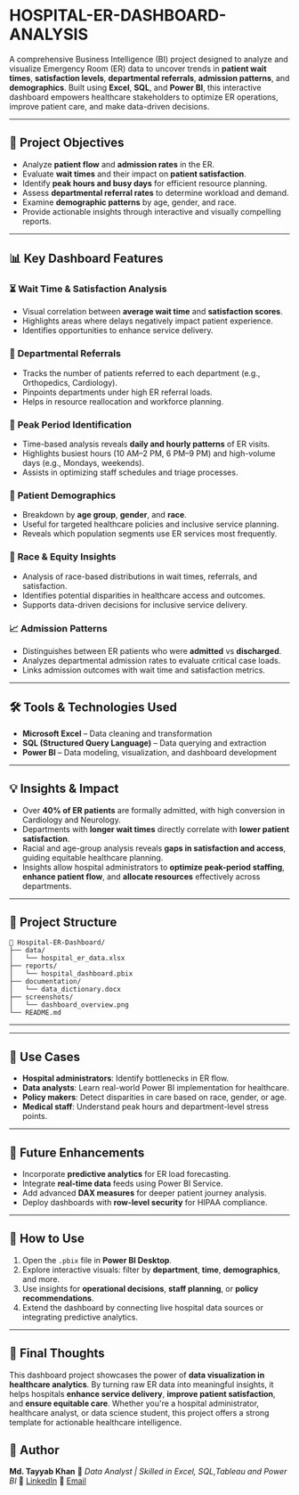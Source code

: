 # HOSPITAL-ER-DASHBOARD-ANALYSIS

A comprehensive Business Intelligence (BI) project designed to analyze and visualize Emergency Room (ER) data to uncover trends in **patient wait times**, **satisfaction levels**, **departmental referrals**, **admission patterns**, and **demographics**. Built using **Excel**, **SQL**, and **Power BI**, this interactive dashboard empowers healthcare stakeholders to optimize ER operations, improve patient care, and make data-driven decisions.

---

## 📌 Project Objectives

* Analyze **patient flow** and **admission rates** in the ER.
* Evaluate **wait times** and their impact on **patient satisfaction**.
* Identify **peak hours and busy days** for efficient resource planning.
* Assess **departmental referral rates** to determine workload and demand.
* Examine **demographic patterns** by age, gender, and race.
* Provide actionable insights through interactive and visually compelling reports.

---

## 📊 Key Dashboard Features

### ⏳ **Wait Time & Satisfaction Analysis**

* Visual correlation between **average wait time** and **satisfaction scores**.
* Highlights areas where delays negatively impact patient experience.
* Identifies opportunities to enhance service delivery.

### 🏥 **Departmental Referrals**

* Tracks the number of patients referred to each department (e.g., Orthopedics, Cardiology).
* Pinpoints departments under high ER referral loads.
* Helps in resource reallocation and workforce planning.

### 📅 **Peak Period Identification**

* Time-based analysis reveals **daily and hourly patterns** of ER visits.
* Highlights busiest hours (10 AM–2 PM, 6 PM–9 PM) and high-volume days (e.g., Mondays, weekends).
* Assists in optimizing staff schedules and triage processes.

### 👥 **Patient Demographics**

* Breakdown by **age group**, **gender**, and **race**.
* Useful for targeted healthcare policies and inclusive service planning.
* Reveals which population segments use ER services most frequently.

### 🧬 **Race & Equity Insights**

* Analysis of race-based distributions in wait times, referrals, and satisfaction.
* Identifies potential disparities in healthcare access and outcomes.
* Supports data-driven decisions for inclusive service delivery.

### 📈 **Admission Patterns**

* Distinguishes between ER patients who were **admitted** vs **discharged**.
* Analyzes departmental admission rates to evaluate critical case loads.
* Links admission outcomes with wait time and satisfaction metrics.

---

## 🛠️ Tools & Technologies Used

* **Microsoft Excel** – Data cleaning and transformation
* **SQL (Structured Query Language)** – Data querying and extraction
* **Power BI** – Data modeling, visualization, and dashboard development

---

## 💡 Insights & Impact

* Over **40% of ER patients** are formally admitted, with high conversion in Cardiology and Neurology.
* Departments with **longer wait times** directly correlate with **lower patient satisfaction**.
* Racial and age-group analysis reveals **gaps in satisfaction and access**, guiding equitable healthcare planning.
* Insights allow hospital administrators to **optimize peak-period staffing**, **enhance patient flow**, and **allocate resources** effectively across departments.

---

## 📂 Project Structure

```
📁 Hospital-ER-Dashboard/
├── data/
│   └── hospital_er_data.xlsx
├── reports/
│   └── hospital_dashboard.pbix
├── documentation/
│   └── data_dictionary.docx
├── screenshots/
│   └── dashboard_overview.png
└── README.md
```

---

---

## 📍 Use Cases

- **Hospital administrators**: Identify bottlenecks in ER flow.
- **Data analysts**: Learn real-world Power BI implementation for healthcare.
- **Policy makers**: Detect disparities in care based on race, gender, or age.
- **Medical staff**: Understand peak hours and department-level stress points.

---

## 🚀 Future Enhancements

- Incorporate **predictive analytics** for ER load forecasting.
- Integrate **real-time data** feeds using Power BI Service.
- Add advanced **DAX measures** for deeper patient journey analysis.
- Deploy dashboards with **row-level security** for HIPAA compliance.

---

## 🚀 How to Use

1. Open the `.pbix` file in **Power BI Desktop**.
2. Explore interactive visuals: filter by **department**, **time**, **demographics**, and more.
3. Use insights for **operational decisions**, **staff planning**, or **policy recommendations**.
4. Extend the dashboard by connecting live hospital data sources or integrating predictive analytics.

---

## 📢 Final Thoughts

This dashboard project showcases the power of **data visualization in healthcare analytics**. By turning raw ER data into meaningful insights, it helps hospitals **enhance service delivery**, **improve patient satisfaction**, and **ensure equitable care**. Whether you're a hospital administrator, healthcare analyst, or data science student, this project offers a strong template for actionable healthcare intelligence.

## 👤 Author

**Md. Tayyab Khan**
📍 *Data Analyst | Skilled in Excel, SQL,Tableau and Power BI*
🔗 [LinkedIn](https://www.linkedin.com/in/mohammadtayyabkhan)
🔗 [Email](https://mdtayyabkhan02@gmail.com.com)
